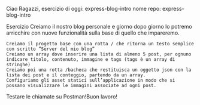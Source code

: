 Ciao Ragazzi,
esercizio di oggi: express-blog-intro
nome repo: express-blog-intro

Esercizio
Creiamo il nostro blog personale e giorno dopo giorno lo potremo arricchire con nuove funzionalità sulla base di quello che impareremo.

    Creiamo il progetto base con una rotta / che ritorna un testo semplice con scritto ”Server del mio blog”
    Creiamo un array dove inserire una lista di almeno 5 post, per ognuno indicare titolo, contenuto, immagine e tags (tags è un array di stringhe)
    Creiamo poi una rotta /bacheca che restituisca un oggetto json con la lista dei post e il conteggio, partendo da un array.
    Configuriamo gli asset statici sull’applicazione in modo che si possano visualizzare le immagini associate ad ogni post.

Testare le chiamate su Postman!Buon lavoro!
